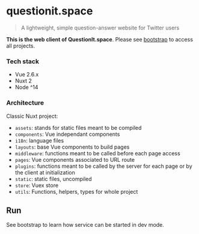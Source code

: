 # questionit.space

> A lightweight, simple question-answer website for Twitter users

**This is the web client of QuestionIt.space**. Please see [bootstrap](https://github.com/alkihis/questionit.bootstrap) to access all projects.

### Tech stack

- Vue 2.6.x
- Nuxt 2
- Node ^14

### Architecture

Classic Nuxt project:
- `assets`: stands for static files meant to be compiled
- `components`: Vue independant components
- `i18n`: language files
- `layouts`: base Vue components to build pages
- `middleware`: functions meant to be called before each page access
- `pages`: Vue components associated to URL route
- `plugins`: functions meant to be called by the server for each page or by the client at initialization
- `static`: static files, uncompiled
- `store`: Vuex store
- `utils`: Functions, helpers, types for whole project

## Run

See bootstrap to learn how service can be started in dev mode.
